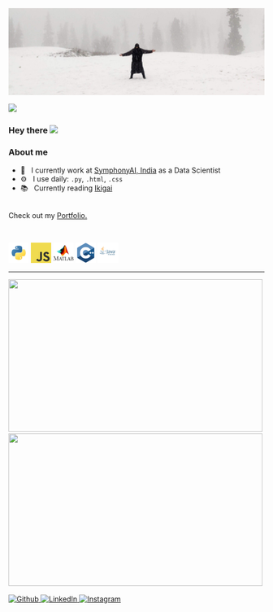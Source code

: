 ![Cover Image](https://github.com/prakulsharma/prakulsharma/blob/master/cover.jpeg)

![](https://komarev.com/ghpvc/?username=prakulsharma)

<h3>Hey there <img src="https://media.giphy.com/media/hvRJCLFzcasrR4ia7z/giphy.gif" width="25px"></h3>

<!-- <p>I'm an engineer from Delhi and completed my bachelor's in Information Technology in 2020.</p>
<p>My keen interest in maths and statistics led me to pursue my passion as a Data Scientist at SymphonyAI where I study, build, deploy and maintain models like LSTM, TFT, ARIMA and neural networks. Platform engineering and visualisations hold a large part of the activities that I'm involved in as well.</p>
<p>I also have experience in DevOps while working at Infosys and have helped deploy VMs and image-creation pipelines using Azure DevOps. While I am also rigorously trained in MEAN stack during my stint at Infosys, you'll sometimes find me playing my guitar and singing my favourite melodies for my Youtube family of 7K subscribers or with a dog or with a book in my hand or with my telescope, simply staring at the sky in bewilderment at what lies beyond!</p>
<p> -->

### About me
- 🔭  &nbsp; I currently work at [SymphonyAI, India](https://www.symphonyai.com/) as a Data Scientist
- ⚙️   &nbsp; I use daily: `.py`, `.html`, `.css`
- 📚  &nbsp; Currently reading [Ikigai](https://en.wikipedia.org/wiki/Ikigai)
<br>
Check out my <a href="https://prakulsharma.github.io">Portfolio.</a></p>
<br>

<p>
  <code><img height="40" src="https://raw.githubusercontent.com/github/explore/80688e429a7d4ef2fca1e82350fe8e3517d3494d/topics/python/python.png"></code>
  <code><img height="40" src="https://raw.githubusercontent.com/github/explore/80688e429a7d4ef2fca1e82350fe8e3517d3494d/topics/javascript/javascript.png"></code>
  <code><img height="40" src="https://raw.githubusercontent.com/github/explore/80688e429a7d4ef2fca1e82350fe8e3517d3494d/topics/matlab/matlab.png"></code>
  <code><img height="40" src="https://raw.githubusercontent.com/github/explore/80688e429a7d4ef2fca1e82350fe8e3517d3494d/topics/cpp/cpp.png"></code>
  <code><img height="40" src="https://raw.githubusercontent.com/github/explore/80688e429a7d4ef2fca1e82350fe8e3517d3494d/topics/java/java.png"></code>
</p>

<hr>

<img src="https://github-readme-stats.vercel.app/api/top-langs/?username=prakulsharma&layout=compact&theme=dark&hide_border=true" style="height:300px;width:500px" />
<img src="https://github-readme-stats.vercel.app/api?username=prakulsharma&count_private=true&show_icons=true&theme=dark&include_all_commits=true&hide_border=true&hide=stars,issues" style="height:300px;width:500px" />

<br>

<p>
  <a href="https://github.com/prakulsharma" target="_blank"><img alt="Github" src="https://img.shields.io/badge/GitHub-%2312100E.svg?&style=for-the-badge&logo=Github&logoColor=white" />
  </a>
<!--   <a href="https://twitter.com/murphysslaww" target="_blank"><img alt="Twitter" src="https://img.shields.io/badge/twitter-%231DA1F2.svg?&style=for-the-badge&logo=twitter&logoColor=white" />
  </a> -->
  <a href="https://www.linkedin.com/in/prakul13" target="_blank"><img alt="LinkedIn" src="https://img.shields.io/badge/linkedin-%230077B5.svg?&style=for-the-badge&logo=linkedin&logoColor=white" />
  </a>
  <a href="https://instagram.com/prakulsharmaa" target="_blank"><img alt="Instagram" src="https://img.shields.io/badge/instagram-%2312100E.svg?&style=for-the-badge&logo=instagram&logoColor=white" />
  </a>
</p>

